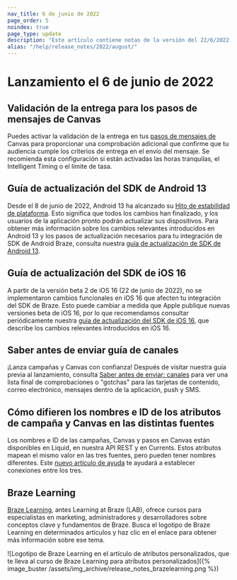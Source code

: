 ```yaml
--- 
nav_title: 6 de junio de 2022
page_order: 5
noindex: true
page_type: update
description: "Este artículo contiene notas de la versión del 22/6/2022."
alias: "/help/release_notes/2022/august/"
---
```


# Lanzamiento el 6 de junio de 2022

## Validación de la entrega para los pasos de mensajes de Canvas

Puedes activar la validación de la entrega en tus [pasos de mensajes de]({{site.baseurl}}/user_guide/engagement_tools/canvas/canvas_components/message_step/) Canvas para proporcionar una comprobación adicional que confirme que tu audiencia cumple los criterios de entrega en el envío del mensaje. Se recomienda esta configuración si están activadas las horas tranquilas, el Intelligent Timing o el límite de tasa.

## Guía de actualización del SDK de Android 13

Desde el 8 de junio de 2022, Android 13 ha alcanzado su [Hito de estabilidad de plataforma](https://developer.android.com/about/versions/13/overview#platform_stability). Esto significa que todos los cambios han finalizado, y los usuarios de la aplicación pronto podrán actualizar sus dispositivos. Para obtener más información sobre los cambios relevantes introducidos en Android 13 y los pasos de actualización necesarios para tu integración de SDK de Android Braze, consulta nuestra [guía de actualización de SDK de Android 13]({{site.baseurl}}/developer_guide/platforms/android/android_13/).

## Guía de actualización del SDK de iOS 16

A partir de la versión beta 2 de iOS 16 (22 de junio de 2022), no se implementaron cambios funcionales en iOS 16 que afecten tu integración del SDK de Braze. Esto puede cambiar a medida que Apple publique nuevas versiones beta de iOS 16, por lo que recomendamos consultar periódicamente nuestra [guía de actualización del SDK de iOS 16]({{site.baseurl}}/developer_guide/platforms/swift/ios_18/), que describe los cambios relevantes introducidos en iOS 16.

## Saber antes de enviar guía de canales

¡Lanza campañas y Canvas con confianza! Después de visitar nuestra guía previa al lanzamiento, consulta [Saber antes de enviar: canales]({{site.baseurl}}/user_guide/engagement_tools/messaging_fundamentals/know_before_send/) para ver una lista final de comprobaciones o "gotchas" para las tarjetas de contenido, correo electrónico, mensajes dentro de la aplicación, push y SMS.

## Cómo difieren los nombres e ID de los atributos de campaña y Canvas en las distintas fuentes

Los nombres e ID de las campañas, Canvas y pasos en Canvas están disponibles en Liquid, en nuestra API REST y en Currents. Estos atributos mapean el mismo valor en las tres fuentes, pero pueden tener nombres diferentes. Este [nuevo artículo de ayuda]({{site.baseurl}}/help/help_articles/api/attribute_name_id_across_sources/) te ayudará a establecer conexiones entre los tres.

## Braze Learning

[Braze Learning](https://learning.braze.com/), antes Learning at Braze (LAB), ofrece cursos para especialistas en marketing, administradores y desarrolladores sobre conceptos clave y fundamentos de Braze. Busca el logotipo de Braze Learning en determinados artículos y haz clic en el enlace para obtener más información sobre ese tema.

![Logotipo de Braze Learning en el artículo de atributos personalizados, que te lleva al curso de Braze Learning para atributos personalizados]({% image_buster /assets/img_archive/release_notes_brazelearning.png %})